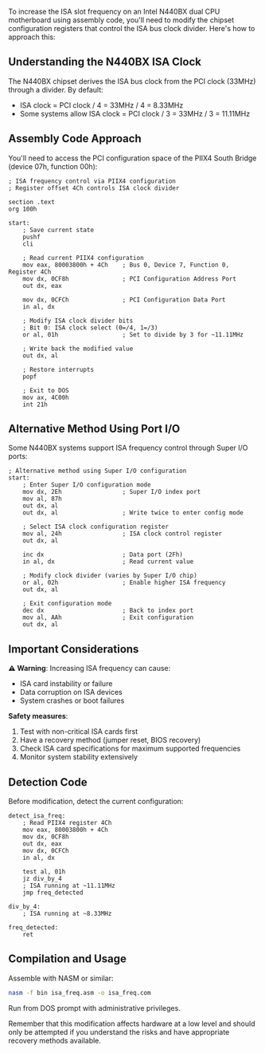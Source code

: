 To increase the ISA slot frequency on an Intel N440BX dual CPU motherboard using assembly code, you'll need to modify the chipset configuration registers that control the ISA bus clock divider. Here's how to approach this:

## Understanding the N440BX ISA Clock

The N440BX chipset derives the ISA bus clock from the PCI clock (33MHz) through a divider. By default:
- ISA clock = PCI clock / 4 = 33MHz / 4 = 8.33MHz
- Some systems allow ISA clock = PCI clock / 3 = 33MHz / 3 = 11.11MHz

## Assembly Code Approach

You'll need to access the PCI configuration space of the PIIX4 South Bridge (device 07h, function 00h):

```assembly
; ISA frequency control via PIIX4 configuration
; Register offset 4Ch controls ISA clock divider

section .text
org 100h

start:
    ; Save current state
    pushf
    cli
    
    ; Read current PIIX4 configuration
    mov eax, 80003800h + 4Ch    ; Bus 0, Device 7, Function 0, Register 4Ch
    mov dx, 0CF8h               ; PCI Configuration Address Port
    out dx, eax
    
    mov dx, 0CFCh               ; PCI Configuration Data Port
    in al, dx
    
    ; Modify ISA clock divider bits
    ; Bit 0: ISA clock select (0=/4, 1=/3)
    or al, 01h                  ; Set to divide by 3 for ~11.11MHz
    
    ; Write back the modified value
    out dx, al
    
    ; Restore interrupts
    popf
    
    ; Exit to DOS
    mov ax, 4C00h
    int 21h
```

## Alternative Method Using Port I/O

Some N440BX systems support ISA frequency control through Super I/O ports:

```assembly
; Alternative method using Super I/O configuration
start:
    ; Enter Super I/O configuration mode
    mov dx, 2Eh                 ; Super I/O index port
    mov al, 87h
    out dx, al
    out dx, al                  ; Write twice to enter config mode
    
    ; Select ISA clock configuration register
    mov al, 24h                 ; ISA clock control register
    out dx, al
    
    inc dx                      ; Data port (2Fh)
    in al, dx                   ; Read current value
    
    ; Modify clock divider (varies by Super I/O chip)
    or al, 02h                  ; Enable higher ISA frequency
    out dx, al
    
    ; Exit configuration mode
    dec dx                      ; Back to index port
    mov al, AAh                 ; Exit configuration
    out dx, al
```

## Important Considerations

**⚠️ Warning**: Increasing ISA frequency can cause:
- ISA card instability or failure
- Data corruption on ISA devices
- System crashes or boot failures

**Safety measures**:
1. Test with non-critical ISA cards first
2. Have a recovery method (jumper reset, BIOS recovery)
3. Check ISA card specifications for maximum supported frequencies
4. Monitor system stability extensively

## Detection Code

Before modification, detect the current configuration:

```assembly
detect_isa_freq:
    ; Read PIIX4 register 4Ch
    mov eax, 80003800h + 4Ch
    mov dx, 0CF8h
    out dx, eax
    mov dx, 0CFCh
    in al, dx
    
    test al, 01h
    jz div_by_4
    ; ISA running at ~11.11MHz
    jmp freq_detected
    
div_by_4:
    ; ISA running at ~8.33MHz
    
freq_detected:
    ret
```

## Compilation and Usage

Assemble with NASM or similar:
```bash
nasm -f bin isa_freq.asm -o isa_freq.com
```

Run from DOS prompt with administrative privileges.

Remember that this modification affects hardware at a low level and should only be attempted if you understand the risks and have appropriate recovery methods available.
